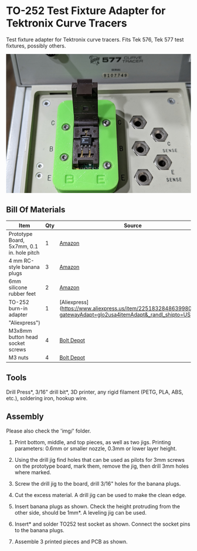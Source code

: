 # TO-252 Test Fixture Adapter for Tektronix Curve Tracers

Test fixture adapter for Tektronix curve tracers. Fits Tek 576, Tek 577 test fixtures, possibly others.

![T)-252 adapter plugged into the curve tracer](img/to252-adapter-ct-connected.png)

## Bill Of Materials

| Item | Qty | Source |
| --- | --- | --- |
| Prototype Board, 5x7mm, 0.1 in. hole pitch | 1 | [Amazon](https://amzn.to/3WRZzZg "Amazon")|
| 4 mm RC-style banana plugs | 3 | [Amazon](https://amzn.to/3YWXP2K "Amazon")|
| 6mm silicone rubber feet | 2 | [Amazon](https://amzn.to/3Wtbopl "Amazon")|
| TO-252 burn-in adapter | 1 | [Aliexpress](https://www.aliexpress.us/item/2251832848639980.html?gatewayAdapt=glo2usa4itemAdapt&_randl_shipto=US
"Aliexpress")|
| M3x8mm button head socket screws | 4 | [Bolt Depot](https://www.boltdepot.com/Product-Details.aspx?product=4783 "Bolt Depot")|
| M3 nuts | 4 | [Bolt Depot](https://www.boltdepot.com/Product-Details.aspx?product=4783 "Bolt Depot")|

## Tools

Drill Press*, 3/16" drill bit*, 3D printer, any rigid filament (PETG, PLA, ABS, etc.), soldering iron, hookup wire.

## Assembly

Please also check the 'img/' folder.

1. Print bottom, middle, and top pieces, as well as two jigs. Printing parameters: 0.6mm or smaller nozzle, 0.3mm or lower
layer height.

2. Using the drill jig find holes that can be used as pilots for 3mm screws on the prototype board, mark them, remove the jig, then drill 3mm holes where marked.

3. Screw the drill jig to the board, drill 3/16" holes for the banana plugs.

4. Cut the excess material. A drill jig can be used to make the clean edge.

5. Insert banana plugs as shown. Check the height protruding from the other side, should be 1mm*. A leveling jig can be used.

6. Insert* and solder TO252 test socket as shown. Connect the socket pins to the banana plugs.

7. Assemble 3 printed pieces and PCB as shown.
